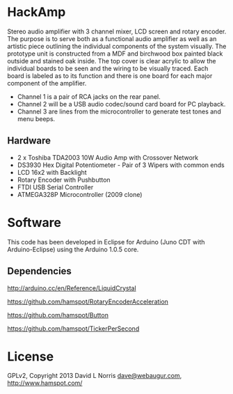HackAmp
=======

Stereo audio amplifier with 3 channel mixer, LCD screen and rotary encoder.  The purpose 
is to serve both as a functional audio amplifier as well as an artistic piece outlining
the individual components of the system visually.  The prototype unit is constructed 
from a MDF and birchwood box painted black outside and stained oak inside.  The top cover
is clear acrylic to allow the individual boards to be seen and the wiring to be visually traced.
Each board is labeled as to its function and there is one board for each major component of
the amplifier.

  * Channel 1 is a pair of RCA jacks on the rear panel.
  * Channel 2 will be a USB audio codec/sound card board for PC playback.
  * Channel 3 are lines from the microcontroller to generate test tones and menu beeps.

Hardware
--------
  * 2 x Toshiba TDA2003 10W Audio Amp with Crossover Network
  * DS3930 Hex Digital Potentiometer - Pair of 3 Wipers with common ends
  * LCD 16x2 with Backlight
  * Rotary Encoder with Pushbutton
  * FTDI USB Serial Controller
  * ATMEGA328P Microcontroller (2009 clone)

Software
========
This code has been developed in Eclipse for Arduino (Juno CDT with Arduino-Eclipse) using the Arduino 1.0.5 core.


Dependencies
------------

http://arduino.cc/en/Reference/LiquidCrystal

https://github.com/hamspot/RotaryEncoderAcceleration

https://github.com/hamspot/Button

https://github.com/hamspot/TickerPerSecond


License
=======
GPLv2, Copyright 2013 David L Norris <dave@webaugur.com>, http://www.hamspot.com/
